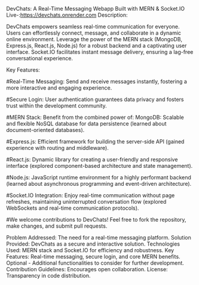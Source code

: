DevChats: A Real-Time Messaging Webapp Built with MERN & Socket.IO
Live-:https://devchats.onrender.com
Description:

DevChats empowers seamless real-time communication for everyone. Users can effortlessly connect, message, and collaborate in a dynamic online environment. Leverage the power of the MERN stack (MongoDB, Express.js, React.js, Node.js) for a robust backend and a captivating user interface. Socket.IO facilitates instant message delivery, ensuring a lag-free conversational experience.

Key Features:

#Real-Time Messaging: Send and receive messages instantly, fostering a more interactive and engaging experience.

#Secure Login: User authentication guarantees data privacy and fosters trust within the development community.

#MERN Stack: Benefit from the combined power of: MongoDB: Scalable and flexible NoSQL database for data persistence (learned about document-oriented databases).

#Express.js: Efficient framework for building the server-side API (gained experience with routing and middleware).

#React.js: Dynamic library for creating a user-friendly and responsive interface (explored component-based architecture and state management).

#Node.js: JavaScript runtime environment for a highly performant backend (learned about asynchronous programming and event-driven architecture).

#Socket.IO Integration: Enjoy real-time communication without page refreshes, maintaining uninterrupted conversation flow (explored WebSockets and real-time communication protocols).

#We welcome contributions to DevChats! Feel free to fork the repository, make changes, and submit pull requests.


Problem Addressed: The need for a real-time messaging platform.
Solution Provided: DevChats as a secure and interactive solution.
Technologies Used: MERN stack and Socket.IO for efficiency and robustness.
Key Features: Real-time messaging, secure login, and core MERN benefits.
Optional - Additional functionalities to consider for further development.
Contribution Guidelines: Encourages open collaboration.
License: Transparency in code distribution.
